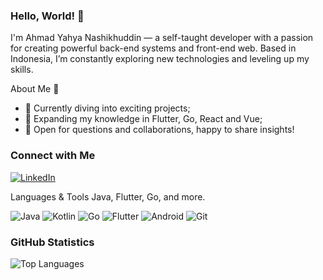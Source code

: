 ### Hello, World! 👋


I'm Ahmad Yahya Nashikhuddin — a self-taught developer with a passion for creating powerful back-end systems and front-end web. Based in Indonesia, I’m constantly exploring new technologies and leveling up my skills.

About Me 🌱
- 🚀 Currently diving into exciting projects;
- 🌱 Expanding my knowledge in Flutter, Go, React and Vue;
- 💬 Open for questions and collaborations, happy to share insights!

### Connect with Me
[![LinkedIn](https://img.shields.io/badge/LinkedIn-0077B5?style=for-the-badge&logo=linkedin&logoColor=white)](https://www.linkedin.com/in/ahmad-yahya-nashikhuddin-1a4b41151/)

Languages & Tools
Java, Flutter, Go, and more.

![Java](https://img.shields.io/badge/Java-007396?style=for-the-badge&logo=java&logoColor=white)
![Kotlin](https://img.shields.io/badge/Kotlin-0095D5?style=for-the-badge&logo=kotlin&logoColor=white)
![Go](https://img.shields.io/badge/Go-00ADD8?style=for-the-badge&logo=go&logoColor=white)
![Flutter](https://img.shields.io/badge/Flutter-02569B?style=for-the-badge&logo=flutter&logoColor=white)
![Android](https://img.shields.io/badge/Android-3DDC84?style=for-the-badge&logo=android&logoColor=white)
![Git](https://img.shields.io/badge/Git-F05032?style=for-the-badge&logo=git&logoColor=white)

### GitHub Statistics
![Top Languages](https://github-readme-stats.vercel.app/api/top-langs/?username=yourusername&layout=compact&theme=radical)
